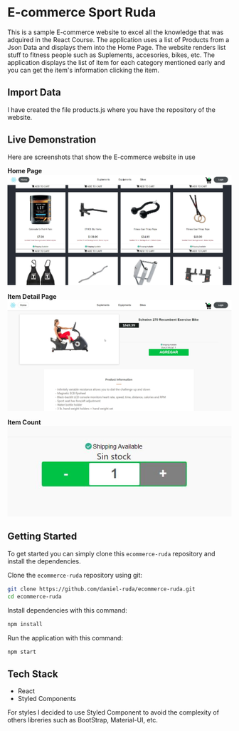 # E-commerce Sport Ruda

This is a sample E-commerce website to excel all the knowledge that was adquired in the React Course. The application uses
a list of Products from a Json Data and displays them into the Home Page. The website renders list stuff to fitness people such as Suplements, 
accesories, bikes, etc. The application displays the list of item for each category mentioned early and you can get the item's information clicking the item.

## Import Data

I have created the file products.js where you have the repository of the website.

## Live Demonstration

Here are screenshots that show the E-commerce website in use

**Home Page**
![Home Page](/src/assets/screenshots/itemListContainer.jpg?raw=true "Optional Title")


**Item Detail Page**
![Item Detail Page](/src/assets/screenshots/itemDetailContainer.jpg?raw=true "Optional Title")


**Item Count**
![Item Count](/src/assets/screenshots/itemCount.jpg?raw=true  "Item Count")


## Getting Started

To get started  you can simply clone this `ecommerce-ruda` repository and install the dependencies.

Clone the `ecommerce-ruda` repository using git:

```bash
git clone https://github.com/daniel-ruda/ecommerce-ruda.git
cd ecommerce-ruda
```

Install dependencies with this command:
```bash
npm install
```

Run the application with this command:
```bash
npm start
```

## Tech Stack
* React
* Styled Components

For styles I decided to use Styled Component to avoid the complexity of others libreries such as BootStrap, Material-UI, etc.

